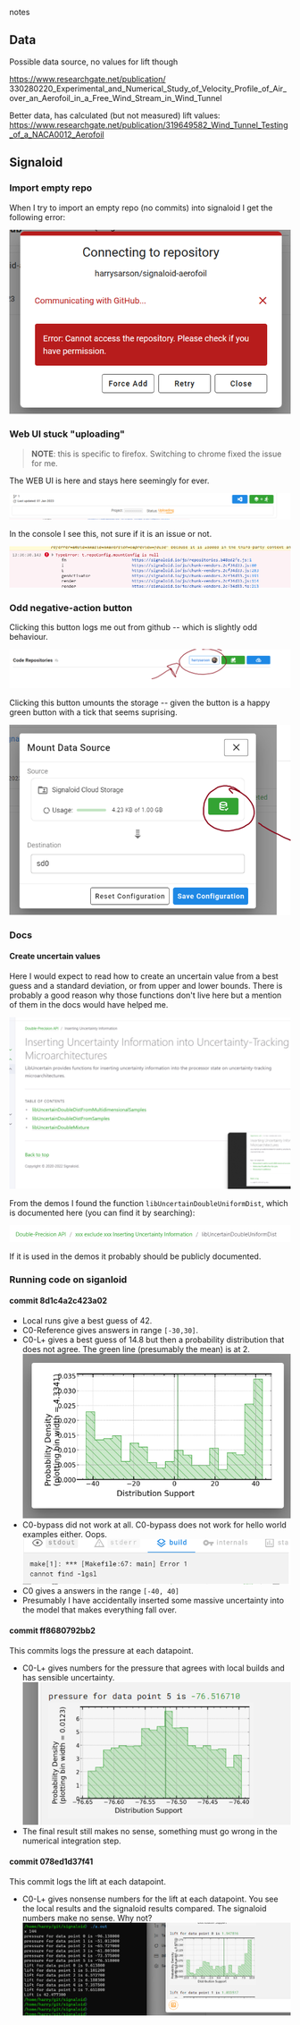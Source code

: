 notes

## Data

Possible data source, no values for lift though

https://www.researchgate.net/publication/
330280220_Experimental_and_Numerical_Study_of_Velocity_Profile_of_Air_over_an_Aerofoil_in_a_Free_Wind_Stream_in_Wind_Tunnel

Better data, has calculated (but not measured) lift values:
https://www.researchgate.net/publication/319649582_Wind_Tunnel_Testing_of_a_NACA0012_Aerofoil


## Signaloid

### Import empty repo

When I try to import an empty repo (no commits) into signaloid I get the following error:

![empty repo errory](images/notes/signaloid-repo-empty-error.png)

### Web UI stuck "uploading"

> **NOTE**: this is specific to firefox. Switching to chrome fixed the issue for me.

The WEB UI is here and stays here seemingly for ever.

![web UI stuck with status uploading](images/notes/stuck-uploading.png)

In the console I see this, not sure if it is an issue or not.

![console error](images/notes/console-error.png)

### Odd negative-action button

Clicking this button logs me out from github -- which is slightly odd behaviour.

![](images/notes/odd-logout-button.png)

Clicking this button umounts the storage -- given the button is a happy green button with a tick that seems suprising.

![](images/notes/odd-umount-storage-button.png)

### Docs

#### Create uncertain values

Here I would expect to read how to create an uncertain value from a best guess and a standard deviation, or from upper and lower bounds.
There is probably a good reason why those functions don't live here but a mention of them in the docs would have helped me.

![](images/notes/inserting-uncertain-docs.png)

From the demos I found the function `libUncertainDoubleUniformDist`, which is documented here (you can find it by searching):

![](images/notes/the-useful-functions-live-here-you-can-run-but-cannot-hide.png)

If it is used in the demos it probably should be publicly documented.

### Running code on siganloid

#### commit 8d1c4a2c423a02

- Local runs give a best guess of 42.
- C0-Reference gives answers in range `[-30,30]`.
- C0-L+ gives a best guess of 14.8 but then a probability distribution that does not agree.
  The green line (presumably the mean) is at 2.
  ![](images/notes/distribution-for-c0-lplus-8d1c4a2c423a02.png)
- C0-bypass did not work at all.
  C0-bypass does not work for hello world examples either. Oops.
  ![](images/notes/c0-bypass-broken.png)
- C0 gives a answers in the range `[-40, 40]`
- Presumably I have accidentally inserted some massive uncertainty into the model that makes everything fall over.

#### commit ff8680792bb2

This commits logs the pressure at each datapoint.

- C0-L+ gives numbers for the pressure that agrees with local builds and has sensible uncertainty.
  ![](images/notes/c0-lplus-ff8680792bb2-pressure-log.png)
- The final result still makes no sense, something must go wrong in the numerical integration step.

#### commit 078ed1d37f41

This commit logs the lift at each datapoint.

- C0-L+ gives nonsense numbers for the lift at each datapoint.
  You see the local results and the signaloid results compared.
  The signaloid numbers make no sense.
  Why not?
  ![](images/notes/c0-lpus-078ed1d37f41-wonky-lift-numbers.png)